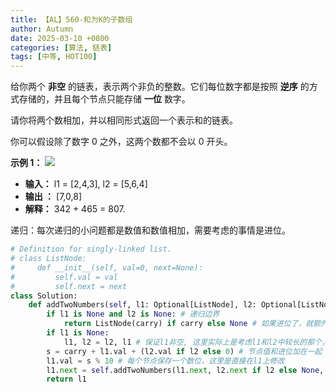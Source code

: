 ```yaml
---
title: 【AL】560-和为K的子数组
author: Autumn
date: 2025-03-10 +0800
categories: [算法, 链表]
tags: [中等, HOT100]
---
```


给你两个 **非空** 的链表，表示两个非负的整数。它们每位数字都是按照 **逆序** 的方式存储的，并且每个节点只能存储 **一位** 数字。

请你将两个数相加，并以相同形式返回一个表示和的链表。

你可以假设除了数字 0 之外，这两个数都不会以 0 开头。

**示例 1：**
![](https://assets.leetcode-cn.com/aliyun-lc-upload/uploads/2021/01/02/addtwonumber1.jpg)
- **输入：** l1 = [2,4,3], l2 = [5,6,4]
- **输出 ：** [7,0,8]
- **解释：** 342 + 465 = 807.

递归：每次递归的小问题都是数值和数值相加，需要考虑的事情是进位。

```python
# Definition for singly-linked list.
# class ListNode:
#     def __init__(self, val=0, next=None):
#         self.val = val
#         self.next = next
class Solution:
    def addTwoNumbers(self, l1: Optional[ListNode], l2: Optional[ListNode], carry = 0) -> Optional[ListNode]:
        if l1 is None and l2 is None: # 递归边界
            return ListNode(carry) if carry else None # 如果进位了，就额外创建一个节点
        if l1 is None:
            l1, l2 = l2, l1 # 保证l1非空, 这里实际上是考虑l1和l2中较长的那个，保证节点非空
        s = carry + l1.val + (l2.val if l2 else 0) # 节点值和进位加在一起
        l1.val = s % 10 # 每个节点保存一个数位，这里是直接在l1上修改
        l1.next = self.addTwoNumbers(l1.next, l2.next if l2 else None, s//10)
        return l1 
```
